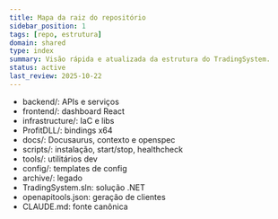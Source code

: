 ```yaml
---
title: Mapa da raiz do repositório
sidebar_position: 1
tags: [repo, estrutura]
domain: shared
type: index
summary: Visão rápida e atualizada da estrutura do TradingSystem.
status: active
last_review: 2025-10-22
---
```


- backend/: APIs e serviços
- frontend/: dashboard React
- infrastructure/: IaC e libs
- ProfitDLL/: bindings x64
- docs/: Docusaurus, contexto e openspec
- scripts/: instalação, start/stop, healthcheck
- tools/: utilitários dev
- config/: templates de config
- archive/: legado
- TradingSystem.sln: solução .NET
- openapitools.json: geração de clientes
- CLAUDE.md: fonte canônica
